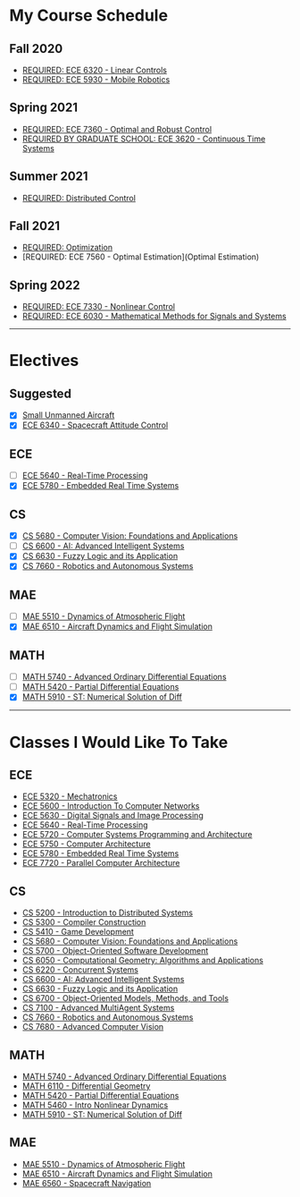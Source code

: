 # My Course Schedule

## Fall 2020
* [REQUIRED: ECE 6320 - Linear Controls](ece6320)
* [REQUIRED: ECE 5930 - Mobile Robotics](ece5930)

## Spring 2021 
* [REQUIRED: ECE 7360 - Optimal and Robust Control](ece7360)
* [REQUIRED BY GRADUATE SCHOOL: ECE 3620 - Continuous Time Systems](ece3620) 

## Summer 2021
* [REQUIRED: Distributed Control]()

## Fall 2021
* [REQUIRED: Optimization]()
* [REQUIRED: ECE 7560 - Optimal Estimation](Optimal Estimation)

## Spring 2022
* [REQUIRED: ECE 7330 - Nonlinear Control](ece7330)
* [REQUIRED: ECE 6030 - Mathematical Methods for Signals and Systems](ece6030)

---

# Electives 
## Suggested
- [X] [Small Unmanned Aircraft]()
- [X] [ECE 6340 - Spacecraft Attitude Control](ece6340)

## ECE
- [ ] [ECE 5640 - Real-Time Processing](ece5640)
- [X] [ECE 5780 - Embedded Real Time Systems](ece5780)

## CS
- [x] [CS 5680 - Computer Vision: Foundations and Applications](cs5680)
- [ ] [CS 6600 - AI: Advanced Intelligent Systems](cs6600)
- [X] [CS 6630 - Fuzzy Logic and its Application](cs6630)
- [X] [CS 7660 - Robotics and Autonomous Systems](cs7660)

## MAE
- [ ] [MAE 5510 - Dynamics of Atmospheric Flight](mae5510)
- [X] [MAE 6510 - Aircraft Dynamics and Flight Simulation](mae6510)

## MATH
- [ ] [MATH 5740 - Advanced Ordinary Differential Equations](math5740)
- [ ] [MATH 5420 - Partial Differential Equations](math5420)
- [X] [MATH 5910 - ST: Numerical Solution of Diff](math5910)

---

# Classes I Would Like To Take

## ECE
* [ECE 5320 - Mechatronics](ece5320)
* [ECE 5600 - Introduction To Computer Networks](ece5600)
* [ECE 5630 - Digital Signals and Image Processing](ece5630)
* [ECE 5640 - Real-Time Processing](ece5640)
* [ECE 5720 - Computer Systems Programming and Architecture](ece5720)
* [ECE 5750 - Computer Architecture](ece5750)
* [ECE 5780 - Embedded Real Time Systems](ece5780)
* [ECE 7720 - Parallel Computer Architecture](ece7720)

## CS
* [CS 5200 - Introduction to Distributed Systems](cs5200)
* [CS 5300 - Compiler Construction]()
* [CS 5410 - Game Development](cs5410)
* [CS 5680 - Computer Vision: Foundations and Applications](cs5680)
* [CS 5700 - Object-Oriented Software Development](cs5700)
* [CS 6050 - Computational Geometry: Algorithms and Applications](cs6050)
* [CS 6220 - Concurrent Systems](cs6220)
* [CS 6600 - AI: Advanced Intelligent Systems](cs6600)
* [CS 6630 - Fuzzy Logic and its Application](cs6630)
* [CS 6700 - Object-Oriented Models, Methods, and Tools](cs6700)
* [CS 7100 - Advanced MultiAgent Systems](cs7100)
* [CS 7660 - Robotics and Autonomous Systems](cs7660)
* [CS 7680 - Advanced Computer Vision](cs7680)

## MATH
* [MATH 5740 - Advanced Ordinary Differential Equations](math5740)
* [MATH 6110 - Differential Geometry](math6110)
* [MATH 5420 - Partial Differential Equations](math5420)
* [MATH 5460 - Intro Nonlinear Dynamics](math5640)
* [MATH 5910 - ST: Numerical Solution of Diff](math5910)

## MAE
* [MAE 5510 - Dynamics of Atmospheric Flight](mae5510)
* [MAE 6510 - Aircraft Dynamics and Flight Simulation](mae6510)
* [MAE 6560 - Spacecraft Navigation](mae6560)
